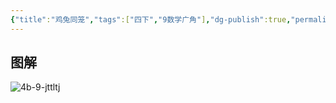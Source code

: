 ```yaml
---
{"title":"鸡兔同笼","tags":["四下","9数学广角"],"dg-publish":true,"permalink":"/5 课时设计/4b 鸡兔同笼/","dgPassFrontmatter":true,"noteIcon":""}
---
```



## 图解

![4b-9-jttltj](https://r2.edui123.com/2024/02/4b-9-jttltj.png)

